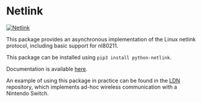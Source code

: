 # Netlink
[![Netlink](https://github.com/kinnay/netlink/workflows/Release/badge.svg)](https://github.com/kinnay/netlink/actions/workflows/main.yaml) 

This package provides an asynchronous implementation of the Linux netlink protocol, including basic support for nl80211.

This package can be installed using `pip3 install python-netlink`.

Documentation is available [here](https://netlink.readthedocs.io).

An example of using this package in practice can be found in the [LDN](https://github.com/kinnay/LDN) repository, which implements ad-hoc wireless communication with a Nintendo Switch.
